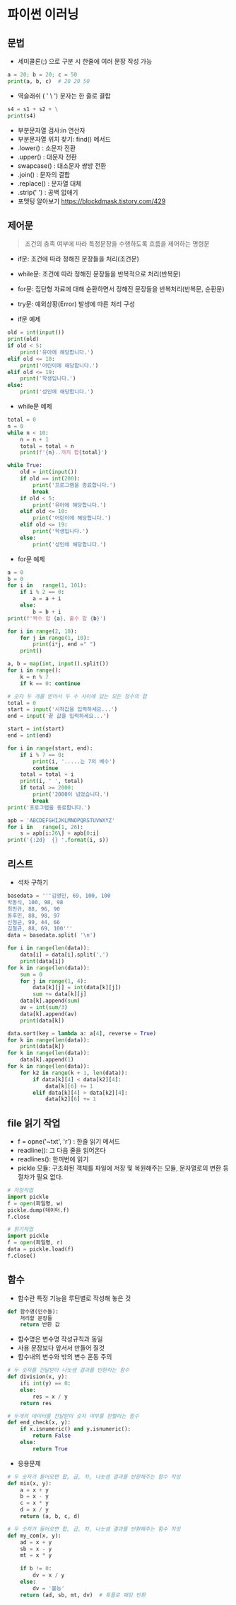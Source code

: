 # 파이썬 이러닝
## 문법
- 세미콜론(;) 으로 구분 시 한줄에 여러 문장 작성 가능
```python
a = 20; b = 20; c = 50
print(a, b, c)  # 20 20 50
```
- 역슬래쉬 ( ' \ ') 문자는 한 줄로 결합
```python
s4 = s1 + s2 + \
print(s4)
```
- 부분문자열 검사:in 연산자
- 부분문자열 위치 찾기: find() 메서드
- .lower() : 소문자 전환
- .upper() : 대문자 전환
- swapcase() : 대소문자 쌍방 전환
- .join() : 문자의 결합
- .replace() : 문자열 대체
- .strip(' ') : 공백 없애기
- 포멧팅 알아보기 https://blockdmask.tistory.com/429
## 제어문
> 조건의 충족 여부에 따라 특정문장을 수행하도록 흐름을 제어하는 명령문
- if문: 조건에 따라 정해진 문장들을 처리(조건문)
- while문: 조건에 따라 정해진 문장들을 반복적으로 처리(반복문)
- for문: 집단형 자료에 대해 순환하면서 정해진 문장들을 반복처리(반복문, 순환문)
- try문: 예외상황(Error) 발생에 따른 처리 구성

- if문 예제
```python
old = int(input())
print(old)
if old < 5:
    print('유아에 해당합니다.')
elif old <= 10:
    print('어린이에 해당합니다.')
elif old <= 19:
    print('학생입니다.')
else:
    print('성인에 해당합니다.')
```

- while문 예제
```python    
total = 0
n = 0
while n < 10:
    n = n + 1
    total = total + n
    print(f'{n}..까지 합{total}')
```

```python
while True:
    old = int(input())
    if old == int(200):
        print('프로그램을 종료합니다.')
        break
    if old < 5:
        print('유아에 해당합니다.')
    elif old <= 10:
        print('어린이에 해당합니다.')
    elif old <= 19:
        print('학생입니다.')
    else:
        print('성인에 해당합니다.')
```

- for문 예제
```python
a = 0
b = 0
for i in   range(1, 101):
    if i % 2 == 0:
        a = a + i
    else:
        b = b + i
print(f'짝수 합 {a}, 홀수 합 {b}')
```

```python
for i in range(2, 10):
    for j in range(1, 10):
        print(i*j, end =" ")
    print()
```

```python
a, b = map(int, input().split())
for i in range():
    k = n % 7
    if k == 0: continue
```

```python
# 숫자 두 개를 받아서 두 수 사이에 있는 모든 정수의 합
total = 0
start = input('시작값을 입력하세요...')
end = input('끝 값을 입력하세요...')

start = int(start)
end = int(end)

for i in range(start, end):
    if i % 7 == 0:
        print(i, '.....는 7의 배수')
        continue
    total = total + i
    print(i, ' ', total)
    if total >= 2000:
        print('2000이 넘었습니다.')
        break
print('프로그램을 종료합니다.')        
```

```python
apb = 'ABCDEFGHIJKLMNOPQRSTUVWXYZ'
for i in   range(1, 26):
    s = apb[i:26\] + apb[0:i]
print('{:2d}  {} '.format(i, s))
```

## 리스트
- 석차 구하기 
```python
basedata = '''김영민, 69, 100, 100
박동식, 100, 98, 98
최민규, 88, 96, 90
동후민, 88, 98, 97
신형균, 99, 44, 66
김철규, 88, 69, 100'''
data = basedata.split( '\n')

for i in range(len(data)):
    data[i] = data[i].split(',')
    print(data[i])
for k in range(len(data)):
    sum = 0
    for j in range(1, 4):
        data[k][j] = int(data[k][j])
        sum += data[k][j]
    data[k].append(sum)
    av = int(sum/3)
    data[k].append(av)
    print(data[k])
```
```python
data.sort(key = lambda a: a[4], reverse = True)
for k in range(len(data)):
    print(data[k])
for k in range(len(data)):
    data[k].append(1)
for k in range(len(data)):
    for k2 in range(k + 1, len(data)):
        if data[k][4] < data[k2][4]:
            data[k][6] += 1
        elif data[k][4] > data[k2][4]:
            data[k2][6] += 1
```
## file 읽기 작업
- f = opne('~txt', 'r') : 한줄 읽기 메서드
- readline(): 그 다음 줄을 읽어온다
- readlines(): 한꺼번에 읽기
- pickle 모듈: 구조화된 객체를 파일에 저장 및 복원해주는 모듈, 문자열로의 변환 등 절차가 필요 없다.
```python
# 저장작업
import pickle
f = open(파일명, w)
pickle.dump(데이터.f)
f.close
```
```python
# 읽기작업
import pickle
f = open(파일명, r)
data = pickle.load(f)
f.close()
```

## 함수
- 함수란 특정 기능을 루틴별로 작성해 놓은 것
```python
def 함수명(인수들):
    처리할 문장들
    return 반환 값
```
- 함수명은 변수명 작성규칙과 동일
- 사용 문장보다 앞서서 만들어 질것
- 함수내의 변수와 밖의 변수 혼동 주의
```python
# 두 숫자를 전달받아 나눗셈 결과를 반환하는 함수
def division(x, y):
    ifi int(y) == 0:
    else:
        res = x / y
    return res
```
```python
# 두개의 데이터를 전달받아 숫자 여부를 판별하는 함수
def end_check(x, y):
    if x.isnumeric() and y.isnumeric():
        return False
    else:
        return True
```
- 응용문제
```python
# 두 숫자가 들어오면 합, 곱, 차, 나눗셈 결과를 반환해주는 함수 작성
def mix(x, y):
    a = x + y
    b = x - y
    c = x * y
    d = x / y
    return (a, b, c, d)
```
```python
# 두 숫자가 들어오면 합, 곱, 차, 나눗셈 결과를 반환해주는 함수 작성
def my_com(x, y):
    ad = x + y
    sb = x - y
    mt = x * y
    
    if b != 0:
        dv = x / y
    else:
        dv = '불능'
    return (ad, sb, mt, dv)  # 튜플로 패킹 반환
```